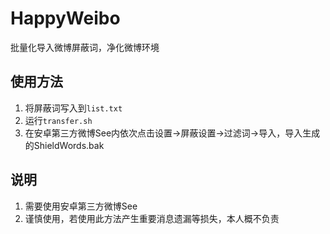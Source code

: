 # HappyWeibo
 批量化导入微博屏蔽词，净化微博环境

## 使用方法
1. 将屏蔽词写入到`list.txt`
2. 运行`transfer.sh`
3. 在安卓第三方微博See内依次点击设置->屏蔽设置->过滤词->导入，导入生成的ShieldWords.bak

## 说明
1. 需要使用安卓第三方微博See
2. 谨慎使用，若使用此方法产生重要消息遗漏等损失，本人概不负责

